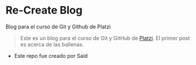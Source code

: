 # Re-Create Blog
Blog para el curso de Git y Github de Platzi
> Este es un blog para el curso de Git y GitHub de [Platzi](https://platzi.com/home). El primer post es acerca de las ballenas.

* Este repo fue creado por Said